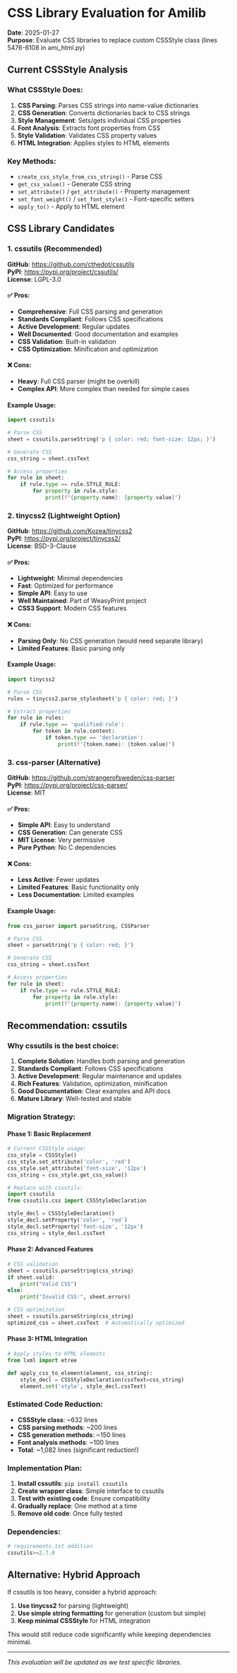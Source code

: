 # CSS Library Evaluation for Amilib

**Date**: 2025-01-27  
**Purpose**: Evaluate CSS libraries to replace custom CSSStyle class (lines 5476-6108 in ami_html.py)

## Current CSSStyle Analysis

### What CSSStyle Does:
1. **CSS Parsing**: Parses CSS strings into name-value dictionaries
2. **CSS Generation**: Converts dictionaries back to CSS strings
3. **Style Management**: Sets/gets individual CSS properties
4. **Font Analysis**: Extracts font properties from CSS
5. **Style Validation**: Validates CSS property values
6. **HTML Integration**: Applies styles to HTML elements

### Key Methods:
- `create_css_style_from_css_string()` - Parse CSS
- `get_css_value()` - Generate CSS string
- `set_attribute()` / `get_attribute()` - Property management
- `set_font_weight()` / `set_font_style()` - Font-specific setters
- `apply_to()` - Apply to HTML element

## CSS Library Candidates

### 1. **cssutils** (Recommended)

**GitHub**: https://github.com/cthedot/cssutils  
**PyPI**: https://pypi.org/project/cssutils/  
**License**: LGPL-3.0

#### ✅ **Pros**:
- **Comprehensive**: Full CSS parsing and generation
- **Standards Compliant**: Follows CSS specifications
- **Active Development**: Regular updates
- **Well Documented**: Good documentation and examples
- **CSS Validation**: Built-in validation
- **CSS Optimization**: Minification and optimization

#### ❌ **Cons**:
- **Heavy**: Full CSS parser (might be overkill)
- **Complex API**: More complex than needed for simple cases

#### **Example Usage**:
```python
import cssutils

# Parse CSS
sheet = cssutils.parseString('p { color: red; font-size: 12px; }')

# Generate CSS
css_string = sheet.cssText

# Access properties
for rule in sheet:
    if rule.type == rule.STYLE_RULE:
        for property in rule.style:
            print(f"{property.name}: {property.value}")
```

### 2. **tinycss2** (Lightweight Option)

**GitHub**: https://github.com/Kozea/tinycss2  
**PyPI**: https://pypi.org/project/tinycss2/  
**License**: BSD-3-Clause

#### ✅ **Pros**:
- **Lightweight**: Minimal dependencies
- **Fast**: Optimized for performance
- **Simple API**: Easy to use
- **Well Maintained**: Part of WeasyPrint project
- **CSS3 Support**: Modern CSS features

#### ❌ **Cons**:
- **Parsing Only**: No CSS generation (would need separate library)
- **Limited Features**: Basic parsing only

#### **Example Usage**:
```python
import tinycss2

# Parse CSS
rules = tinycss2.parse_stylesheet('p { color: red; }')

# Extract properties
for rule in rules:
    if rule.type == 'qualified-rule':
        for token in rule.content:
            if token.type == 'declaration':
                print(f"{token.name}: {token.value}")
```

### 3. **css-parser** (Alternative)

**GitHub**: https://github.com/strangerofsweden/css-parser  
**PyPI**: https://pypi.org/project/css-parser/  
**License**: MIT

#### ✅ **Pros**:
- **Simple API**: Easy to understand
- **CSS Generation**: Can generate CSS
- **MIT License**: Very permissive
- **Pure Python**: No C dependencies

#### ❌ **Cons**:
- **Less Active**: Fewer updates
- **Limited Features**: Basic functionality only
- **Less Documentation**: Limited examples

#### **Example Usage**:
```python
from css_parser import parseString, CSSParser

# Parse CSS
sheet = parseString('p { color: red; }')

# Generate CSS
css_string = sheet.cssText

# Access properties
for rule in sheet:
    if rule.type == rule.STYLE_RULE:
        for property in rule.style:
            print(f"{property.name}: {property.value}")
```

## Recommendation: **cssutils**

### Why cssutils is the best choice:

1. **Complete Solution**: Handles both parsing and generation
2. **Standards Compliant**: Follows CSS specifications
3. **Active Development**: Regular maintenance and updates
4. **Rich Features**: Validation, optimization, minification
5. **Good Documentation**: Clear examples and API docs
6. **Mature Library**: Well-tested and stable

### Migration Strategy:

#### Phase 1: Basic Replacement
```python
# Current CSSStyle usage:
css_style = CSSStyle()
css_style.set_attribute('color', 'red')
css_style.set_attribute('font-size', '12px')
css_string = css_style.get_css_value()

# Replace with cssutils:
import cssutils
from cssutils.css import CSSStyleDeclaration

style_decl = CSSStyleDeclaration()
style_decl.setProperty('color', 'red')
style_decl.setProperty('font-size', '12px')
css_string = style_decl.cssText
```

#### Phase 2: Advanced Features
```python
# CSS validation
sheet = cssutils.parseString(css_string)
if sheet.valid:
    print("Valid CSS")
else:
    print("Invalid CSS:", sheet.errors)

# CSS optimization
sheet = cssutils.parseString(css_string)
optimized_css = sheet.cssText  # Automatically optimized
```

#### Phase 3: HTML Integration
```python
# Apply styles to HTML elements
from lxml import etree

def apply_css_to_element(element, css_string):
    style_decl = CSSStyleDeclaration(cssText=css_string)
    element.set('style', style_decl.cssText)
```

### Estimated Code Reduction:

- **CSSStyle class**: ~632 lines
- **CSS parsing methods**: ~200 lines
- **CSS generation methods**: ~150 lines
- **Font analysis methods**: ~100 lines
- **Total**: ~1,082 lines (significant reduction!)

### Implementation Plan:

1. **Install cssutils**: `pip install cssutils`
2. **Create wrapper class**: Simple interface to cssutils
3. **Test with existing code**: Ensure compatibility
4. **Gradually replace**: One method at a time
5. **Remove old code**: Once fully tested

### Dependencies:
```python
# requirements.txt addition
cssutils>=2.7.0
```

## Alternative: Hybrid Approach

If cssutils is too heavy, consider a hybrid approach:

1. **Use tinycss2** for parsing (lightweight)
2. **Use simple string formatting** for generation (custom but simple)
3. **Keep minimal CSSStyle** for HTML integration

This would still reduce code significantly while keeping dependencies minimal.

---
*This evaluation will be updated as we test specific libraries.* 
